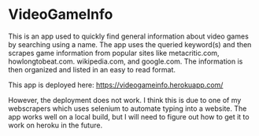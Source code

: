 # VideoGameInfo

This is an app used to quickly find general information about video games by searching using a name. The app uses the queried keyword(s) and then scrapes game information from popular sites like metacritic.com, howlongtobeat.com. wikipedia.com, and google.com. The information is then organized and listed in an easy to read format.

This app is deployed here:
https://videogameinfo.herokuapp.com/

However, the deployment does not work. I think this is due to one of my webscrapers which uses selenium to automate typing into a website. The app works well on a local build, but I will need to figure out how to get it to work on heroku in the future.
